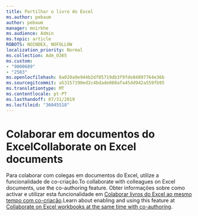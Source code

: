 ```yaml
---
title: Partilhar o livro do Excel
ms.author: pebaum
author: pebaum
manager: mnirkhe
ms.audience: Admin
ms.topic: article
ROBOTS: NOINDEX, NOFOLLOW
localization_priority: Normal
ms.collection: Adm_O365
ms.custom:
- "9000689"
- "2583"
ms.openlocfilehash: 6a020a9e944b2df85719db3f9fde84897764e36b
ms.sourcegitcommit: a53157190ed2c4bdade088afa45dd942a559fb95
ms.translationtype: MT
ms.contentlocale: pt-PT
ms.lasthandoff: 07/31/2019
ms.locfileid: "36045518"
---
```

# <a name="collaborate-on-excel-documents"></a><span data-ttu-id="e19b1-102">Colaborar em documentos do Excel</span><span class="sxs-lookup"><span data-stu-id="e19b1-102">Collaborate on Excel documents</span></span>

<span data-ttu-id="e19b1-103">Para colaborar com colegas em documentos do Excel, utilize a funcionalidade de co-criação.</span><span class="sxs-lookup"><span data-stu-id="e19b1-103">To collaborate with colleagues on Excel documents, use the co-authoring feature.</span></span> <span data-ttu-id="e19b1-104">Obter informações sobre como activar e utilizar esta funcionalidade em [Colaborar livros do Excel ao mesmo tempo com co-criação](https://support.office.com/article/7152aa8b-b791-414c-a3bb-3024e46fb104).</span><span class="sxs-lookup"><span data-stu-id="e19b1-104">Learn about enabling and using this feature at [Collaborate on Excel workbooks at the same time with co-authoring](https://support.office.com/article/7152aa8b-b791-414c-a3bb-3024e46fb104).</span></span>